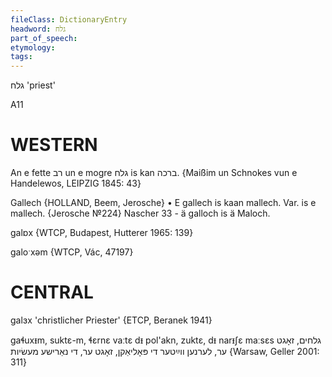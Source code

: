 ```yaml
---
fileClass: DictionaryEntry
headword: גלח
part_of_speech: 
etymology: 
tags: 
---
```

גלח
'priest'

A11

WESTERN
========

An e fette רב un e mogre גלח is kan ברכה.
{Maißim un Schnokes vun e Handelewos, LEIPZIG 1845: 43}

Gallech {HOLLAND, Beem, Jerosche}
	•	E gallech is kaan mallech. Var. is e mallech. {Jerosche №224}
Nascher 33 - ä galloch is ä Maloch.

galɒx {WTCP, Budapest, Hutterer 1965: 139}

galoˑxəm {WTCP, Vác, 47197}

CENTRAL
========

galɜx 'christlicher Priester' {ETCP, Beranek 1941}

gaɬuxᵻm, suktɛ-m, ɬɛrnɛ vaːtɛ dᵻ pol'akn, zuktɛ, dᵻ narᵻʃɛ maːsɛs גלחים, זאָגט ער, לערנען ווײַטער די פּאָליאַקן, זאָגט ער, די נאַרישע מעשׂיות {Warsaw, Geller 2001: 311}